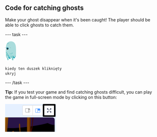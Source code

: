 ## Code for catching ghosts

Make your ghost disappear when it's been caught! The player should be able to click ghosts to catch them.

\--- task \---

![duszek ducha](images/ghost-sprite.png)

```blocks3
kiedy ten duszek kliknięty
ukryj
```

\--- /task \---

**Tip:** If you test your game and find catching ghosts difficult, you can play the game in full-screen mode by clicking on this button:

![zrzut ekranu](images/ghost-fullscreen-annotated.png)
